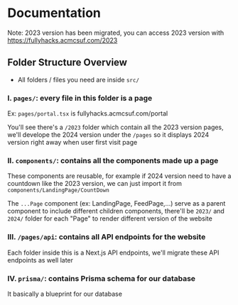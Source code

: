 # Documentation

Note: 2023 version has been migrated, you can access 2023 version with https://fullyhacks.acmcsuf.com/2023

## Folder Structure Overview
- All folders / files you need are inside ```src/```

### I. ```pages/```: every file in this folder is a page

Ex: ```pages/portal.tsx``` is fullyhacks.acmcsuf.com/portal

You'll see there's a ```/2023``` folder which contain all the 2023 version pages, we'll develope the 2024 version under the ```/pages``` so it displays 2024 version right away when user first visit page


### II. ```components/```: contains all the components made up a page

These components are reusable, for example if 2024 version need to have a countdown like the 2023 version, we can just import it from ```components/LandingPage/CountDown```

The ```...Page``` component (ex: LandingPage, FeedPage,...) serve as a parent component to include different children components, there'll be ```2023/``` and ```2024/``` folder for each "Page" to render different version of the website

### III. ```/pages/api```: contains all API endpoints for the website

Each folder inside this is a Next.js API endpoints, we'll migrate these API endpoints as well later

### IV. ```prisma/```: contains Prisma schema for our database

It basically a blueprint for our database
